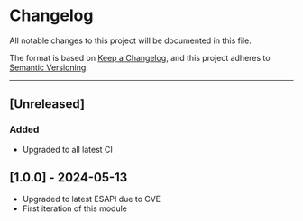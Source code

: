 # Changelog

All notable changes to this project will be documented in this file.

The format is based on [Keep a Changelog](https://keepachangelog.com/en/1.0.0/),
and this project adheres to [Semantic Versioning](https://semver.org/spec/v2.0.0.html).

----

## [Unreleased]

### Added

* Upgraded to all latest CI

## [1.0.0] - 2024-05-13

* Upgraded to latest ESAPI due to CVE
* First iteration of this module
